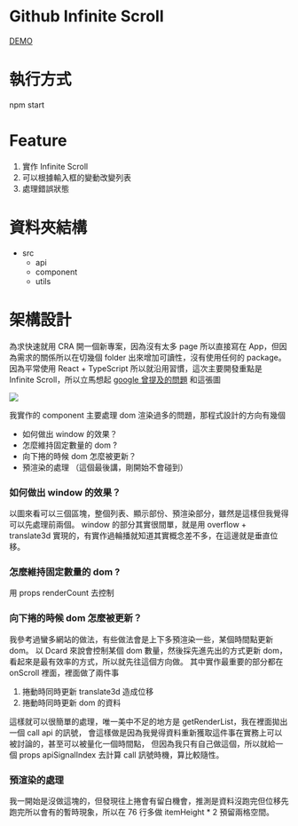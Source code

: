 # Github Infinite Scroll

[DEMO]()

# 執行方式

npm start

# Feature

1. 實作 Infinite Scroll
2. 可以根據輸入框的變動改變列表
3. 處理錯誤狀態

# 資料夾結構

- src
  - api
  - component
  - utils

# 架構設計

為求快速就用 CRA 開一個新專案，因為沒有太多 page 所以直接寫在 App，但因為需求的關係所以在切幾個 folder 出來增加可讀性，沒有使用任何的 package。
因為平常使用 React + TypeScript 所以就沿用習慣，這次主要開發重點是 Infinite Scroll，所以立馬想起 [google 曾提及的問題](https://developer.chrome.com/blog/infinite-scroller/) 和這張圖

![](https://i.imgur.com/0gxvZQN.png)

我實作的 component 主要處理 dom 渲染過多的問題，那程式設計的方向有幾個

- 如何做出 window 的效果？
- 怎麼維持固定數量的 dom ?
- 向下捲的時候 dom 怎麼被更新？
- 預渲染的處理 （這個最後講，剛開始不會碰到）

### 如何做出 window 的效果？

以圖來看可以三個區塊，整個列表、顯示部份、預渲染部分，雖然是這樣但我覺得可以先處理前兩個。
window 的部分其實很間單，就是用 overflow + translate3d 實現的，有實作過輪播就知道其實概念差不多，在這邊就是垂直位移。

### 怎麼維持固定數量的 dom ?

用 props renderCount 去控制

### 向下捲的時候 dom 怎麼被更新？

我參考過蠻多網站的做法，有些做法會是上下多預渲染一些，某個時間點更新 dom。
以 Dcard 來說會控制某個 dom 數量，然後採先進先出的方式更新 dom，看起來是最有效率的方式，所以就先往這個方向做。
其中實作最重要的部分都在 onScroll 裡面，裡面做了兩件事

1. 捲動時同時更新 translate3d 造成位移
2. 捲動時同時更新 dom 的資料

這樣就可以很簡單的處理，唯一美中不足的地方是 getRenderList，我在裡面拋出一個 call api 的訊號，
會這樣做是因為我覺得資料重新獲取這件事在實務上可以被討論的，甚至可以被量化一個時間點，
但因為我只有自己做這個，所以就給一個 props apiSignalIndex 去計算 call 訊號時機，算比較隨性。

### 預渲染的處理

我一開始是沒做這塊的，但發現往上捲會有留白機會，推測是資料沒跑完但位移先跑完所以會有的暫時現象，所以在 76 行多做 itemHeight \* 2 預留兩格空間。
